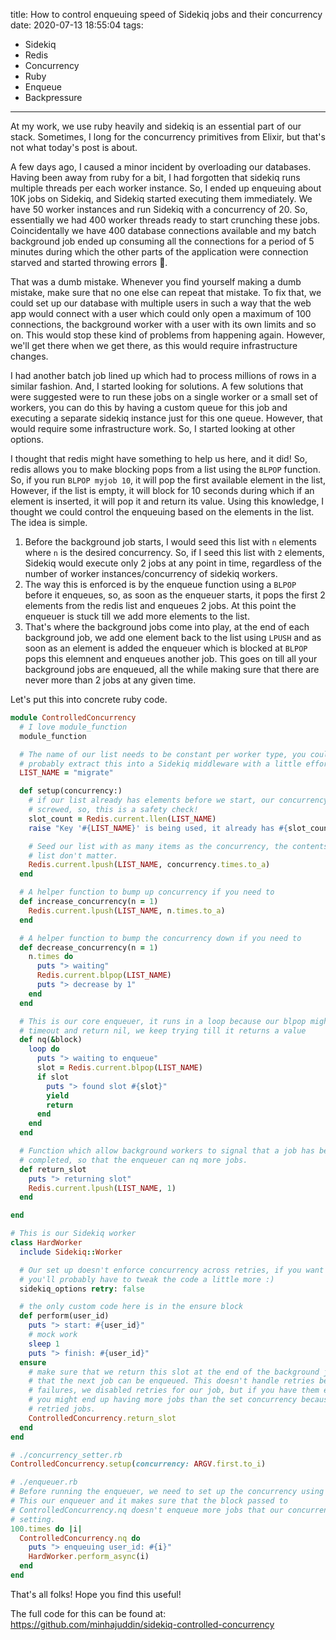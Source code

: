 title: How to control enqueuing speed of Sidekiq jobs and their concurrency
date: 2020-07-13 18:55:04
tags:
- Sidekiq
- Redis
- Concurrency
- Ruby
- Enqueue
- Backpressure
---

At my work, we use ruby heavily and sidekiq is an essential part of our stack.
Sometimes, I long for the concurrency primitives from Elixir, but that's not
what today's post is about.

A few days ago, I caused a minor incident by overloading our databases. Having
been away from ruby for a bit, I had forgotten that sidekiq runs multiple
threads per each worker instance. So, I ended up enqueuing about 10K jobs on
Sidekiq, and Sidekiq started executing them immediately. We have 50 worker
instances and run Sidekiq with a concurrency of 20. So, essentially we had 400
worker threads ready to start crunching these jobs. Coincidentally we have 400
database connections available and my batch background job ended up consuming
all the connections for a period of 5 minutes during which the other parts of
the application were connection starved and started throwing errors 😬.

That was a dumb mistake. Whenever you find yourself making a dumb mistake,
make sure that no one else can repeat that mistake. To fix that, we could set up
our database with multiple users in such a way that the web app would connect
with a user which could only open a maximum of 100 connections, the background
worker with a user with its own limits and so on. This would stop these kind of
problems from happening again. However, we'll get there when we get there, as
this would require infrastructure changes.

I had another batch job lined up which had to process millions of rows in a
similar fashion. And, I started looking for solutions. A few solutions that were
suggested were to run these jobs on a single worker or a small set of workers,
you can do this by having a custom queue for this job and executing a separate
sidekiq instance just for this one queue. However, that would require some
infrastructure work. So, I started looking at other options.


I thought that redis might have something to help us here, and it did! So, redis
allows you to make blocking pops from a list using the `BLPOP` function. So, if
you run `BLPOP myjob 10`, it will pop the first available element in the list,
However, if the list is empty, it will block for 10 seconds during which if an
element is inserted, it will pop it and return its value. Using this knowledge,
I thought we could control the enqueuing based on the elements in the list. The
idea is simple.

1. Before the background job starts, I would seed this list with `n` elements
   where `n` is the desired concurrency. So, if I seed this list with `2`
   elements, Sidekiq would execute only 2 jobs at any point in time, regardless
   of the number of worker instances/concurrency of sidekiq workers.
2. The way this is enforced is by the enqueue function using a `BLPOP` before it
   enqueues, so, as soon as the enqueuer starts, it pops the first 2 elements from
   the redis list and enqueues 2 jobs. At this point the enqueuer is stuck till we
   add more elements to the list.
3. That's where the background jobs come into play, at the end of each
   background job, we add one element back to the list using `LPUSH` and as soon
   as an element is added the enqueuer which is blocked at `BLPOP` pops this
   elemnent and enqueues another job. This goes on till all your background jobs
   are enqueued, all the while making sure that there are never more than 2 jobs
   at any given time.

Let's put this into concrete ruby code.

```ruby
module ControlledConcurrency
  # I love module_function
  module_function

  # The name of our list needs to be constant per worker type, you could
  # probably extract this into a Sidekiq middleware with a little effort
  LIST_NAME = "migrate"

  def setup(concurrency:)
    # if our list already has elements before we start, our concurrency will be
    # screwed, so, this is a safety check!
    slot_count = Redis.current.llen(LIST_NAME)
    raise "Key '#{LIST_NAME}' is being used, it already has #{slot_count} slots" if slot_count > 0

    # Seed our list with as many items as the concurrency, the contents of this
    # list don't matter.
    Redis.current.lpush(LIST_NAME, concurrency.times.to_a)
  end

  # A helper function to bump up concurrency if you need to
  def increase_concurrency(n = 1)
    Redis.current.lpush(LIST_NAME, n.times.to_a)
  end

  # A helper function to bump the concurrency down if you need to
  def decrease_concurrency(n = 1)
    n.times do
      puts "> waiting"
      Redis.current.blpop(LIST_NAME)
      puts "> decrease by 1"
    end
  end

  # This is our core enqueuer, it runs in a loop because our blpop might get a
  # timeout and return nil, we keep trying till it returns a value
  def nq(&block)
    loop do
      puts "> waiting to enqueue"
      slot = Redis.current.blpop(LIST_NAME)
      if slot
        puts "> found slot #{slot}"
        yield
        return
      end
    end
  end

  # Function which allow background workers to signal that a job has been
  # completed, so that the enqueuer can nq more jobs.
  def return_slot
    puts "> returning slot"
    Redis.current.lpush(LIST_NAME, 1)
  end

end

# This is our Sidekiq worker
class HardWorker
  include Sidekiq::Worker

  # Our set up doesn't enforce concurrency across retries, if you want this,
  # you'll probably have to tweak the code a little more :)
  sidekiq_options retry: false

  # the only custom code here is in the ensure block
  def perform(user_id)
    puts "> start: #{user_id}"
    # mock work
    sleep 1
    puts "> finish: #{user_id}"
  ensure
    # make sure that we return this slot at the end of the background job, so
    # that the next job can be enqueued. This doesn't handle retries because of
    # failures, we disabled retries for our job, but if you have them enabled,
    # you might end up having more jobs than the set concurrency because of
    # retried jobs.
    ControlledConcurrency.return_slot
  end
end

# ./concurrency_setter.rb
ControlledConcurrency.setup(concurrency: ARGV.first.to_i)

# ./enqueuer.rb
# Before running the enqueuer, we need to set up the concurrency using the above script
# This our enqueuer and it makes sure that the block passed to
# ControlledConcurrency.nq doesn't enqueue more jobs that our concurrency
# setting.
100.times do |i|
  ControlledConcurrency.nq do
    puts "> enqueuing user_id: #{i}"
    HardWorker.perform_async(i)
  end
end
```

That's all folks! Hope you find this useful!

The full code for this can be found at: https://github.com/minhajuddin/sidekiq-controlled-concurrency
